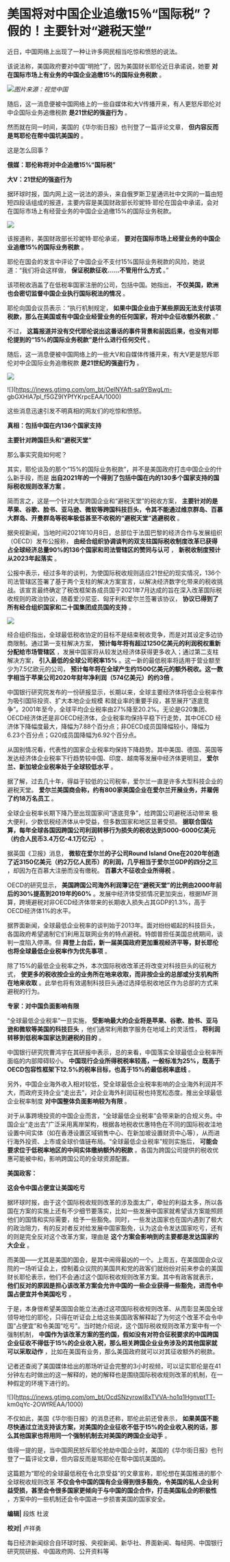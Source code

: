# 美国将对中国企业追缴15％“国际税”？假的！主要针对“避税天堂”

近日，中国网络上出现了一种让许多网民相当吃惊和愤怒的说法。

该说法称，美国政府要对中国“明抢”了，因为美国财长耶伦近日承诺说，她要 **对在国际市场上有业务的中国企业追缴15%的国际业务税款** 。

![](https://inews.gtimg.com/om_bt/OJyIS1mg8Ql8ORIBKKXHfMJkrQmaAtMrgiXjdOxy8O8owAA/1000)_图片来源：视觉中国_

随后，这一消息便被中国网络上的一些自媒体和大V传播开来，有人更怒斥耶伦对中企国际业务追缴税款 **是21世纪的强盗行为** 。

然而就在同一时间，美国的《华尔街日报》也刊登了一篇评论文章， **但内容反而是骂耶伦在帮中国坑美国的** 。

这是怎么回事？

**俄媒：耶伦称将对中企追缴15%“国际税”**

**大V：21世纪的强盗行为**

据环球时报，国内网上这一说法的源头，来自俄罗斯卫星通讯社中文网的一篇由短短四段话组成的报道，主要内容是美国财政部长珍妮特·耶伦在国会中承诺，会对在国际市场上有经营业务的中国企业追缴15%的国际业务税款。

![](https://inews.gtimg.com/om_bt/ODPRobqnPc8HSLtlaRzFYrCr-28q1G1oLcvcQrYjJ2rz8AA/1000)

该报道称，美国财政部长珍妮特·耶伦承诺， **要对在国际市场上经营业务的中国企业追缴15%的国际业务税款** 。

耶伦在国会的发言中评论了中国企业不支付15%国际业务税款的风险，她说道：“我们将会这样做， **保证税款征收……不管用什么方式** 。”

该项税收涵盖了在低税率国家注册的公司，包括中国。她指出， **不仅美国，欧洲也会密切监督中国企业执行国际税法的情况** 。

耶伦向国会议员表示：“执行机制规定， **如果中国企业由于某些原因无法支付该项税款，那么在美国或有中国企业经营业务的任何国家，将对中企征收额外税款** 。”

不过， **这篇报道并没有交代耶伦说出这番话的事件背景和前因后果，也没有对耶伦提到的“15%的国际业务税款”是什么进行任何交代** 。

随后，这一消息便被中国网络上的一些大V和自媒体传播开来，有大V更是怒斥耶伦对中企国际业务追缴税款 **是21世纪的强盗行为** 。

![](https://inews.gtimg.com/om_bt/OS8VhmRIumeUbEvWQLcHQwPMUhJrSShiXKsHZkgy0FqfEAA/1000)

![](https://inews.gtimg.com/om_bt/OelNYAft-sa9YBwgLm-
gbGXHlA7pl_f5GZ9IYPfYKrpcEAA/1000)

这些消息迅速引发不明真相的网友们的吃惊和愤怒。

**真相：包括中国在内136个国家支持**

**主要针对跨国巨头和“避税天堂”**

那么事实究竟如何呢？

其实，耶伦谈及的那个“15%的国际业务税款”，并不是美国政府打击中国企业的什么新手段，而是
**出自2021年的一个得到了包括中国在内的130多个国家支持的国际税收规则改革方案** 。

简而言之，这是一个针对大型跨国企业和“避税天堂”的税收方案，
**主要针对的是苹果、谷歌、脸书、亚马逊、微软等跨国科技巨头，令其不能通过维京群岛、百慕大群岛、开曼群岛等税率极低甚至不收税的“避税天堂”逃避税收** 。

据央视新闻，当地时间2021年10月8日，总部位于法国巴黎的经济合作与发展组织（OECD）发布公报称，
**由经合组织协调谈判的双支柱国际税收制度改革已获得占全球经济总量90%的136个国家和司法管辖区的赞同与认可** ，
**新税收制度预计从2023年起落实** 。

公报中表示，经过多年的谈判，为使国际税收规则适应21世纪的现实情况，136个司法管辖区签署了基于两个支柱的解决方案宣言，以解决经济数字化带来的税收挑战。该宣言最终确定了税改框架各成员国于2021年7月达成的旨在深入改革国际税收规则的政治协议，随着爱沙尼亚、匈牙利和爱尔兰签署该协议，
**协议已得到了所有经合组织国家和二十国集团成员国的支持** 。

![](https://inews.gtimg.com/om_bt/OYOw5RFYoITmJ1AbGeikSMkTWvhtr0DCbZ52i-naULYYAAA/1000)

经合组织指出，全球最低税收协定的目标不是结束税收竞争，而是对其设定多边协商限制。通过第一支柱解决方案，
**预计每年将有超过1250亿美元的利润税权重新分配给市场管辖区** ，发展中国家将从较发达经济体获得更多收入；通过第二支柱解决方案，
**引入最低的全球公司税率15%** 。这一新的最低税率将适用于营业额至少为7.5亿欧元的公司，
**预计每年将在全球产生约1500亿美元的额外税收。这一数字相当于苹果公司2020年财年净利润（574亿美元）的约3倍** 。

中国银行研究院发布的一份研报显示，长期以来，全球主要经济体将低企业税率作为吸引国际投资、扩大本地企业规模
和就业率的重要手段，甚至展开“逐底竞争”。2001年至今，全球平均企业税率由27%降至20.2%。无论是G20集团、OECD经济体还是非OECD经济体，企业税率均保持平稳下行走势，其中OECD
经济体下降幅度最大，降幅为7.88个百分点；非OECD成员国降幅较小，降幅为 6.23个百分点；G20成员国降幅为6.92个百分点。

从国别情况看，代表性的国家企业税率均保持下降趋势。其中美国、德国、英国等发达经济体企业税率下行趋势较中国、印度、越南等发展中经济体更明显，
**爱尔兰、新加坡企业税率处于全球较低水平** 。

据了解，过去几十年，得益于较低的公司税率，爱尔兰一直是许多大型科技企业的避税天堂。
**爱尔兰美国商会称，约有800家美国企业在爱尔兰开展业务，并雇佣了约18万名员工** 。

全球企业税率长期下降乃至出现国家间“逐底竞争”，给跨国公司避税活动带来 极大便利，少数低税经济体从中受益，但多数国家和地区显著受损。
**据联合国估算，每年全球各国因跨国公司利润转移行为损失的税收达到5000-6000亿美元（约合人民币3.4万亿-4.1万亿元）** 。

据英国《卫报》消息， **微软在爱尔兰的子公司Round Island
One在2020年创造了近3150亿美元（约2万亿人民币）的利润，几乎相当于爱尔兰GDP的四分之三** ，却因为在百慕大注册而没有缴税。
**百慕大不征收企业所得税** 。

OECD的研究显示， **美国跨国公司海外利润簿记在“避税天堂”的比例由2000年前后的30%提高到2019年的60%**
。发展中经济体受损情况更加突出，根据IMF测算，跨境避税对非OECD经济体带来的长期收入损失占其GDP的1.3%，高于OECD经济体1%的水平。

据界面新闻，全球最低企业税率的谈判始于2013年。面对纷纷崛起的科技巨头，各国政府希望遏制它们利用互联网业务的特点避税。特朗普担任美国总统期间，谈判一度陷入停滞。但
**拜登上台后，新一届美国政府更加重视经济平等，财长耶伦也将全球最低企业税率作为优先事项** 。

除了15%的最低企业税率之外，本次国际税收改革还将改变对科技巨头的征税方式，
**使更多的税收按企业的业务所在地来收取，而非按企业的总部或分支机构所在地来收取**
。此举也将有效遏制科技巨头通过选择低税收地区作为总部的方式来避税的行为。

**专家：对中国负面影响有限**

“全球最低企业税率”一旦实施， **受影响最大的企业将是苹果、谷歌、脸书、亚马逊和微软等美国的科技巨头** ，他们通常利用数字服务在地域上的灵活性，
**将利润转移到低税率国家达到避税的目的** 。

中国银行研究院曹鸿宇在其研报中表示，总的来看，中国落实全球最低企业税率所面临的内部障碍较小。
**中国现行企业所得税税率较高，一般标准为25%，既高于OECD包容性框架下12.5%的税率目标，也高于15%的最低税率底线** 。

另外，中国企业海外收入相对较低，受全球最低企业税率影响的企业海外利润并不大，而政府支持企业“走出去”，对企业海外利润征税也持宽松态度。推出全球最低企业税率制度
**对中国整体负面影响较为有限** 。

对于从事跨境投资的中国企业而言，“全球最低企业税率”会带来新的合规义务。中国企业“走出去”广泛采用离岸架构，根据各地税收优惠特色在不同的国际税收洼地设置中间实体（如在香港设置区域销售中心、在新加坡设置财资中心等），从而进行海外投资、上市或全球价值链布局。“全球最低企业税率”规则实施后，
**可能会要求位于低税率地区的中间实体缴纳额外的税款** 。各国为跨国公司提供的税收优惠可能被中和，影响跨国公司的全球资源配置。

**美国政客：**

**这会令中国占便宜让美国吃亏**

据环球时报，由于这个国际税收规则改革的涉及面太广，牵扯的利益太多，所以各国在方案的实施上还有不少细节要落实，比如一些发展中国家就希望该方案能照顾他们的国情和实际需要，给予一些豁免。同时，一些发达国家也在国内遇到了极大的政治阻力，有的反对者反对给发展中国家豁免，认为这会令发达国家吃亏，还有的则是完全反对这个改革方案，理由是
**这个方案会影响到的主要都是发达国家的大企业** 。

而美国——尤其是美国的国会，是其中闹得最凶的一个。上周五，在美国国会众议院的一场听证会上，控制着众议院的美国共和党的政客们就纷纷对前来参会的美国财长耶伦表示，他们不会通过这个国际税收规则改革方案。其中有政客就表示，
**他们反对的原因是担心该改革方案会允许中国的一些企业获得一些豁免，进而令中国占便宜并令美国吃亏** 。

于是，本身很希望美国国会能立法通过这项国际税收规则改革、从而彰显美国全球领导地位的耶伦，只得在听证会上给这些美国政客解释起了为何这个改革不会令中国“占便宜”和令美国“吃亏”。当时她介绍说，这个国际税收规则改革方案中有一个强制机制，
**中国作为该改革方案的签约国，假如没有对符合征税要求的中国跨国企业征收不得低于15%的企业收入税，那么相关跨国企业业务涉及的其他国家就可以采取动作**
，比如在美国有业务，那么美国政府就可以对其征收额外的税款。

记者还查阅了美国媒体给出的那场听证会完整的3小时视频，可以证实耶伦是在41分钟左右时做出的这一解释的，她的解释也是围绕国际税收规则改革的机制，在一种假定的环境下进行的。

![](https://inews.gtimg.com/om_bt/OcdSNzyrowl8xTVVA-ho1q1HgnvptTT-
km0qYc-2OWfREAA/1000)

不仅如此，美国《华尔街日报》的消息还称，耶伦此前还曾表示，
**如果美国不能尽快通过立法支持该方案，对美国的企业征收不低于15%的企业收入税的话，那么其他国家也将用同一个强制机制去对美国的跨国企业动手** 。

值得一提的是，当中国网民怒斥耶伦抢劫中国企业时，美国的《华尔街日报》也刊登了一篇评论文章，但内容反而是骂耶伦在帮中国坑美国的。

这篇题为“耶伦的全球最低税在令北京受益”的文章宣称，耶伦想在美国推进的那个全球税收规则改革
**不仅会令中国的国有企业得到很多豁免，令美国的私人企业利益受损，甚至会令很多国家更倾向于与中国的国企合作，打击美国私企的积极性**
，方案中的一些机制还会令中国进一步损害美国的国家安全。

**编辑|** 段炼 杜波

**校对|** 卢祥勇

每日经济新闻综合自环球时报、央视新闻、新华社、界面新闻、每经网、中国银行研究院研报、中国政府网、公开资料等


